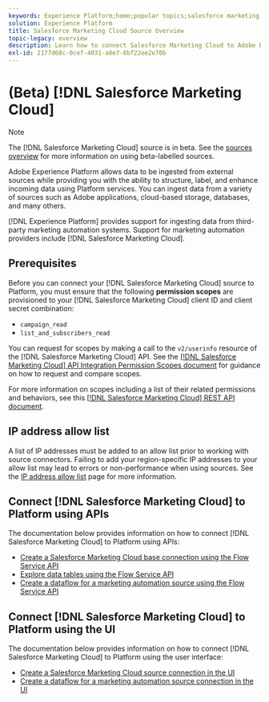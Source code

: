 ```yaml
---
keywords: Experience Platform;home;popular topics;salesforce marketing cloud;Salesforce Marketing Cloud;marketing automation
solution: Experience Platform
title: Salesforce Marketing Cloud Source Overview
topic-legacy: overview
description: Learn how to connect Salesforce Marketing Cloud to Adobe Experience Platform using APIs or the user interface.
exl-id: 2177d68c-0cef-4031-a0e7-8bf22ee2e70b
---
```

# (Beta) [!DNL Salesforce Marketing Cloud]

>[!NOTE]
>
>The [!DNL Salesforce Marketing Cloud] source is in beta. See the [sources overview](../../home.md#terms-and-conditions) for more information on using beta-labelled sources.

Adobe Experience Platform allows data to be ingested from external sources while providing you with the ability to structure, label, and enhance incoming data using Platform services. You can ingest data from a variety of sources such as Adobe applications, cloud-based storage, databases, and many others.

[!DNL Experience Platform] provides support for ingesting data from third-party marketing automation systems. Support for marketing automation providers include [!DNL Salesforce Marketing Cloud].

## Prerequisites

Before you can connect your [!DNL Salesforce Marketing Cloud] source to Platform, you must ensure that the following **permission scopes** are provisioned to your [!DNL Salesforce Marketing Cloud] client ID and client secret combination:

* `campaign_read`
* `list_and_subscribers_read`

You can request for scopes by making a call to the `v2/userinfo` resource of the [!DNL Salesforce Marketing Cloud] API. See the [[!DNL Salesforce Marketing Cloud] API Integration Permission Scopes document](https://developer.salesforce.com/docs/marketing/marketing-cloud/guide/data-access-permissions.html) for guidance on how to request and compare scopes.

For more information on scopes including a list of their related permissions and behaviors, see this [[!DNL Salesforce Marketing Cloud] REST API document](https://developer.salesforce.com/docs/marketing/marketing-cloud/guide/rest-permissions-and-scopes.html).

## IP address allow list

A list of IP addresses must be added to an allow list prior to working with source connectors. Failing to add your region-specific IP addresses to your allow list may lead to errors or non-performance when using sources. See the [IP address allow list](../../ip-address-allow-list.md) page for more information.

## Connect [!DNL Salesforce Marketing Cloud] to Platform using APIs

The documentation below provides information on how to connect [!DNL Salesforce Marketing Cloud] to Platform using APIs:

* [Create a Salesforce Marketing Cloud base connection using the Flow Service API](../../tutorials/api/create/marketing-automation/salesforce-marketing-cloud.md)
* [Explore data tables using the Flow Service API](../../tutorials/api/explore/tabular.md)
* [Create a dataflow for a marketing automation source using the Flow Service API](../../tutorials/api/collect/marketing-automation.md)

## Connect [!DNL Salesforce Marketing Cloud] to Platform using the UI

The documentation below provides information on how to connect [!DNL Salesforce Marketing Cloud] to Platform using the user interface:

* [Create a Salesforce Marketing Cloud source connection in the UI](../../tutorials/ui/create/marketing-automation/salesforce-marketing-cloud.md)
* [Create a dataflow for a marketing automation source connection in the UI](../../tutorials/ui/dataflow/marketing-automation.md)
